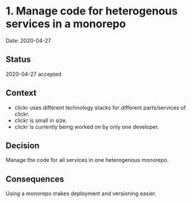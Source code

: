 # 1. Manage code for heterogenous services in a monorepo

Date: 2020-04-27

## Status

2020-04-27 accepted

## Context

- clickr uses different technology stacks for different parts/services of clickr.
- clickr is small in size.
- clickr is currently being worked on by only one developer.

## Decision

Manage the code for all services in one heterogenous monorepo.


## Consequences

Using a monorepo makes deployment and versioning easier.
